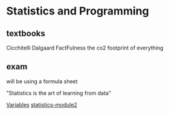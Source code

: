 # Statistics and Programming

## textbooks
Cicchitelli
Dalgaard
FactFulness
the co2 footprint of everything

## exam
will be using a formula sheet

"Statistics is the art of learning from data"


[Variables](2023-02-14_variables.md)
[statistics-module2](statistics-module2.md)
